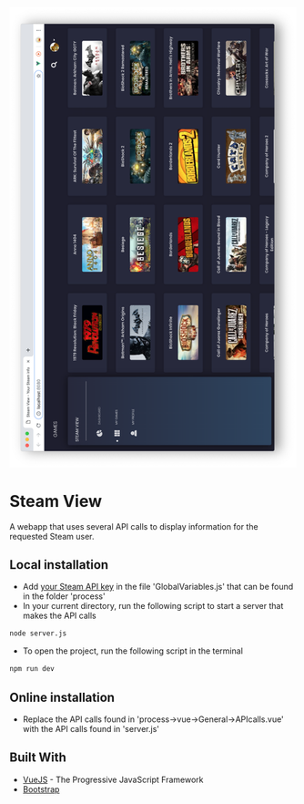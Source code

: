 ![alt text](https://raw.githubusercontent.com/wwwannes/steam-view/master/screenshot.png)

# Steam View

A webapp that uses several API calls to display information for the requested Steam user.

## Local installation
- Add [your Steam API key](https://steamcommunity.com/dev/apikey) in the file 'GlobalVariables.js' that can be found in the folder 'process'
- In your current directory, run the following script to start a server that makes the API calls
```sh
node server.js
```
- To open the project, run the following script in the terminal
```sh
npm run dev
```

## Online installation
- Replace the API calls found in 'process->vue->General->APIcalls.vue' with the API calls found in 'server.js'

## Built With
* [VueJS](https://vuejs.org/) - The Progressive JavaScript Framework
* [Bootstrap](https://getbootstrap.com/)
